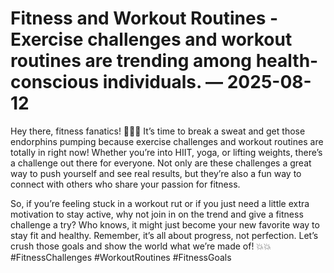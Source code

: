 # Fitness and Workout Routines - Exercise challenges and workout routines are trending among health-conscious individuals. — 2025-08-12

Hey there, fitness fanatics! 🏋️‍♀️💪 It’s time to break a sweat and get those endorphins pumping because exercise challenges and workout routines are totally in right now! Whether you’re into HIIT, yoga, or lifting weights, there’s a challenge out there for everyone. Not only are these challenges a great way to push yourself and see real results, but they’re also a fun way to connect with others who share your passion for fitness.

So, if you’re feeling stuck in a workout rut or if you just need a little extra motivation to stay active, why not join in on the trend and give a fitness challenge a try? Who knows, it might just become your new favorite way to stay fit and healthy. Remember, it’s all about progress, not perfection. Let’s crush those goals and show the world what we’re made of! 💥💥 #FitnessChallenges #WorkoutRoutines #FitnessGoals
